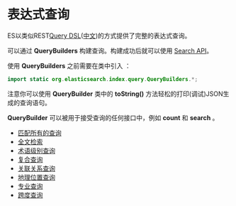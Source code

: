 # 表达式查询

ES以类似REST[Query DSL](https://www.elastic.co/guide/en/elasticsearch/reference/5.6/query-dsl.html)([中文](https://www.elastic.co/guide/cn/elasticsearch/guide/cn/query-dsl-intro.html))的方式提供了完整的表达式查询。

可以通过 **QueryBuilders** 构建查询。构建成功后就可以使用 [Search API](../8SearchAPI/readme.md)。

使用 **QueryBuilders** 之前需要在类中引入 ：

```java
import static org.elasticsearch.index.query.QueryBuilders.*;
```

注意你可以使用 **QueryBuilder** 类中的 **toString()** 方法轻松的打印(调试)JSON生成的查询语句。

**QueryBuilder** 可以被用于接受查询的任何接口中，例如 **count** 和 **search** 。

- [匹配所有的查询](MatchAllQuery.md)
- [全文检索](FullTextQueries.md)
- [术语级别查询](TermLevelQueries.md)
- [复合查询](CompoundQueries.md)
- [关联关系查询](JoiningQueries.md)
- [地理位置查询](GeoQueries.md)
- [专业查询](SpecializedQueries.md)
- [跨度查询](SpanQueries.md)

